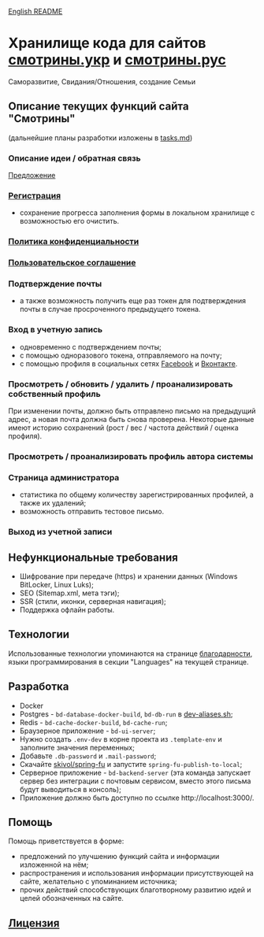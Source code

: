 [English README](https://github.com/skivol/better-dating/blob/master/README_en.md)

# Хранилище кода для сайтов [смотрины.укр](https://смотрины.укр) и [смотрины.рус](https://смотрины.рус)
Саморазвитие, Свидания/Отношения, создание Семьи

## Описание текущих функций сайта "Смотрины"
(дальнейшие планы разработки изложены в [tasks.md](https://github.com/skivol/better-dating/blob/master/docs/tasks.md))

### Описание идеи / обратная связь
[Предложение](https://смотрины.укр/предложение)

### [Регистрация](https://смотрины.укр/регистрация)
* сохранение прогресса заполнения формы в локальном хранилище с возможностью его очистить.

### [Политика конфиденциальности](https://смотрины.укр/политика-конфиденциальности)

### [Пользовательское соглашение](https://смотрины.укр/пользовательское-соглашение)

### Подтверждение почты
* а также возможность получить еще раз токен для подтверждения почты в случае просроченного предыдущего токена.

### Вход в учетную запись
* одновременно с подтверждением почты;
* с помощью одноразового токена, отправляемого на почту;
* с помощью профиля в социальных сетях [Facebook](https://facebook.com/) и [Вконтакте](https://vk.com/).

### Просмотреть / обновить / удалить / проанализировать собственный профиль
При изменении почты, должно быть отправлено письмо на предыдущий адрес, а новая почта должна быть снова проверена.
Некоторые данные имеют историю сохранений (рост / вес / частота действий / оценка профиля).

### Просмотреть / проанализировать профиль автора системы

### Страница администратора
* статистика по общему количеству зарегистрированных профилей, а также их удалений;
* возможность отправить тестовое письмо.

### Выход из учетной записи

## Нефункциональные требования
* Шифрование при передаче (https) и хранении данных (Windows BitLocker, Linux Luks);
* SEO (Sitemap.xml, мета тэги);
* SSR (стили, иконки, серверная навигация);
* Поддержка офлайн работы.

## Технологии
Использованные технологии упоминаются на странице [благодарности](https://смотрины.укр/благодарности), языки программирования в секции "Languages" на текущей странице.

## Разработка
* Docker
* Postgres - `bd-database-docker-build`, `bd-db-run` в [dev-aliases.sh](https://github.com/skivol/better-dating/blob/master/scripts/dev-aliases.sh);
* Redis - `bd-cache-docker-build`, `bd-cache-run`;
* Браузерное приложение - `bd-ui-server`;
* Нужно создать `.env-dev` в корне проекта из `.template-env` и заполните значения переменных;
* Добавьте `.db-password` и `.mail-password`;
* Скачайте [skivol/spring-fu](https://github.com/skivol/spring-fu) и запустите `spring-fu-publish-to-local`;
* Серверное приложение - `bd-backend-server` (эта команда запускает сервер без интеграции с почтовым сервисом, вместо этого письма будут выводиться в консоль);
* Приложение должно быть доступно по ссылке http://localhost:3000/.

## Помощь
Помощь приветствуется в форме:
* предложений по улучшению функций сайта и информации изложенной на нём;
* распространения и использования информации присутствующей на сайте, желательно с упоминанием источника;
* прочих действий способствующих благотворному развитию идей и целей обозначенных на сайте.

## [Лицензия](https://github.com/skivol/better-dating/blob/master/LICENSE)
